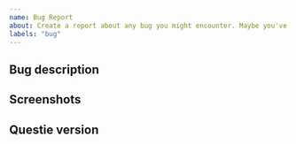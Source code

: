 ```yaml
---
name: Bug Report
about: Create a report about any bug you might encounter. Maybe you've got some error message showing up?
labels: "bug"
---
```


## Bug description
<!-- Explain in detail what the bug is and how you encountered it. If possible explain how it can be reproduced. -->


## Screenshots
<!-- If you can, add a screenshot to help explaining the bug. Simply drag and drop the image in this input field, no need to upload it to any other image platform. -->


## Questie version
<!-- Which version of Questie are you using? You can find it by typing "/dump QuestieLib.GetAddonVersionInfo()" in the ingame chat or look at your "Addons" list. You can also find it by looking at your Questie.toc file (open it with any text editor). It looks something like this: "## Version: 4.1.2 BETA 104 1c8ba0a" -->
